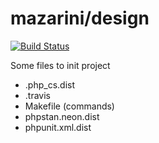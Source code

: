 
# mazarini/design

[![Build Status](https://travis-ci.org/mazarini/design.svg?branch=master)](https://travis-ci.org/mazarini/design)

Some files to init project
- .php_cs.dist
- .travis
- Makefile (commands)
- phpstan.neon.dist
- phpunit.xml.dist
